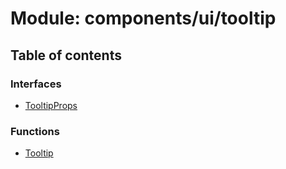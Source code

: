 # Module: components/ui/tooltip

## Table of contents

### Interfaces

- [TooltipProps](../interfaces/components_ui_tooltip.TooltipProps.md)

### Functions

- [Tooltip](../functions/components_ui_tooltip.Tooltip.md)
